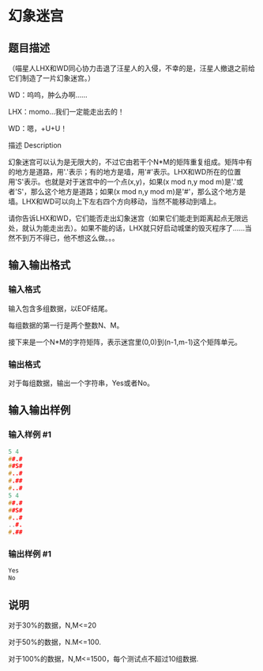 # 幻象迷宫

## 题目描述

（喵星人LHX和WD同心协力击退了汪星人的入侵，不幸的是，汪星人撤退之前给它们制造了一片幻象迷宫。）

WD：呜呜，肿么办啊……

LHX：momo...我们一定能走出去的！

WD：嗯，+U+U！

描述 Description

幻象迷宫可以认为是无限大的，不过它由若干个N\*M的矩阵重复组成。矩阵中有的地方是道路，用'.'表示；有的地方是墙，用'#'表示。LHX和WD所在的位置用'S'表示。也就是对于迷宫中的一个点(x,y)，如果(x mod n,y mod m)是'.'或者'S'，那么这个地方是道路；如果(x mod n,y mod m)是'#'，那么这个地方是墙。LHX和WD可以向上下左右四个方向移动，当然不能移动到墙上。

请你告诉LHX和WD，它们能否走出幻象迷宫（如果它们能走到距离起点无限远处，就认为能走出去）。如果不能的话，LHX就只好启动城堡的毁灭程序了……当然不到万不得已，他不想这么做。。。

## 输入输出格式

### 输入格式

输入包含多组数据，以EOF结尾。

每组数据的第一行是两个整数N、M。

接下来是一个N\*M的字符矩阵，表示迷宫里(0,0)到(n-1,m-1)这个矩阵单元。

### 输出格式

对于每组数据，输出一个字符串，Yes或者No。

## 输入输出样例

### 输入样例 #1

```cpp
5 4
##.#
##S#
#..#
#.##
#..#
5 4
##.#
##S#
#..#
..#.
#.##

```
### 输出样例 #1

```cpp
Yes
No

```
## 说明

对于30%的数据，N,M<=20

对于50%的数据，N.M<=100.

对于100%的数据，N,M<=1500，每个测试点不超过10组数据.

